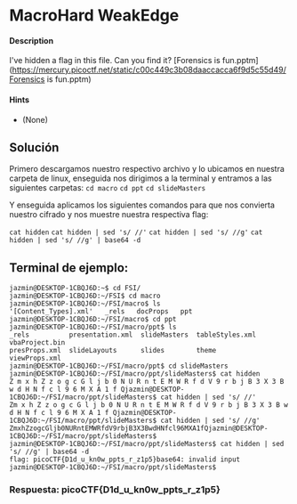 # MacroHard WeakEdge

#### Description

I've hidden a flag in this file. Can you find it? [Forensics is fun.pptm](https://mercury.picoctf.net/static/c00c449c3b08daaccacca6f9d5c55d49/Forensics is fun.pptm)

#### Hints

* (None)

## Solución

Primero descargamos nuestro respectivo archivo y lo ubicamos en nuestra carpeta de linux, enseguida nos dirigimos a la terminal y entramos a las siguientes carpetas:
`cd macro`
`cd ppt`
`cd slideMasters`
 
Y enseguida aplicamos los siguientes comandos para que nos convierta nuestro cifrado y nos muestre nuestra respectiva flag:

`cat hidden`
`cat hidden | sed 's/ //'`
`cat hidden | sed 's/ //g'`
`cat hidden | sed 's/ //g' | base64 -d`

## Terminal de ejemplo:

```
jazmin@DESKTOP-1CBQJ6D:~$ cd FSI/
jazmin@DESKTOP-1CBQJ6D:~/FSI$ cd macro
jazmin@DESKTOP-1CBQJ6D:~/FSI/macro$ ls
'[Content_Types].xml'   _rels   docProps   ppt
jazmin@DESKTOP-1CBQJ6D:~/FSI/macro$ cd ppt
jazmin@DESKTOP-1CBQJ6D:~/FSI/macro/ppt$ ls
_rels          presentation.xml  slideMasters  tableStyles.xml  vbaProject.bin
presProps.xml  slideLayouts      slides        theme            viewProps.xml
jazmin@DESKTOP-1CBQJ6D:~/FSI/macro/ppt$ cd slideMasters
jazmin@DESKTOP-1CBQJ6D:~/FSI/macro/ppt/slideMasters$ cat hidden
Z m x h Z z o g c G l j b 0 N U R n t E M W R f d V 9 r b j B 3 X 3 B w d H N f c l 9 6 M X A 1 f Qjazmin@DESKTOP-1CBQJ6D:~/FSI/macro/ppt/slideMasters$ cat hidden | sed 's/ //'
Zm x h Z z o g c G l j b 0 N U R n t E M W R f d V 9 r b j B 3 X 3 B w d H N f c l 9 6 M X A 1 f Qjazmin@DESKTOP-1CBQJ6D:~/FSI/macro/ppt/slideMasters$ cat hidden | sed 's/ //g'
ZmxhZzogcGljb0NURntEMWRfdV9rbjB3X3BwdHNfcl96MXA1fQjazmin@DESKTOP-1CBQJ6D:~/FSI/macro/ppt/slideMasters$
jazmin@DESKTOP-1CBQJ6D:~/FSI/macro/ppt/slideMasters$ cat hidden | sed 's/ //g' | base64 -d
flag: picoCTF{D1d_u_kn0w_ppts_r_z1p5}base64: invalid input
jazmin@DESKTOP-1CBQJ6D:~/FSI/macro/ppt/slideMasters$
```

### Respuesta: picoCTF{D1d_u_kn0w_ppts_r_z1p5}